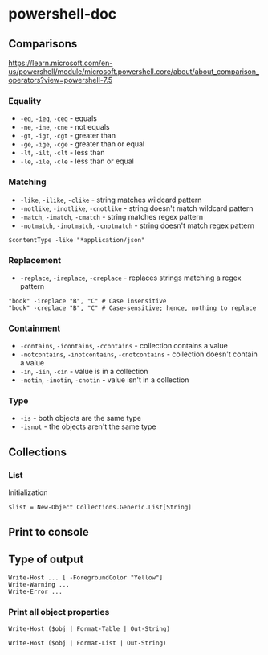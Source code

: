 # powershell-doc

## Comparisons
https://learn.microsoft.com/en-us/powershell/module/microsoft.powershell.core/about/about_comparison_operators?view=powershell-7.5
### Equality

* `-eq`, `-ieq`, `-ceq` - equals
* `-ne`, `-ine`, `-cne` - not equals
* `-gt`, `-igt`, `-cgt` - greater than
* `-ge`, `-ige`, `-cge` - greater than or equal
* `-lt`, `-ilt`, `-clt` - less than
* `-le`, `-ile`, `-cle` - less than or equal

### Matching

* `-like`, `-ilike`, `-clike` - string matches wildcard pattern
* `-notlike`, `-inotlike`, `-cnotlike` - string doesn't match wildcard pattern
* `-match`, `-imatch`, `-cmatch` - string matches regex pattern
* `-notmatch`, `-inotmatch`, `-cnotmatch` - string doesn't match regex pattern
```
$contentType -like "*application/json"
```

### Replacement

* `-replace`, `-ireplace`, `-creplace` - replaces strings matching a regex pattern

```
"book" -ireplace "B", "C" # Case insensitive
"book" -creplace "B", "C" # Case-sensitive; hence, nothing to replace
```

### Containment

* `-contains`, `-icontains`, `-ccontains` - collection contains a value
* `-notcontains`, `-inotcontains`, `-cnotcontains` - collection doesn't contain a value
* `-in`, `-iin`, `-cin` - value is in a collection
* `-notin`, `-inotin`, `-cnotin` - value isn't in a collection

### Type

* `-is` - both objects are the same type
* `-isnot` - the objects aren't the same type

## Collections

### List
Initialization
```
$list = New-Object Collections.Generic.List[String]
```

## Print to console

## Type of output

```
Write-Host ... [ -ForegroundColor "Yellow"]
Write-Warning ...
Write-Error ... 
```

### Print all object properties

```
Write-Host ($obj | Format-Table | Out-String)
```

```
Write-Host ($obj | Format-List | Out-String)
```




